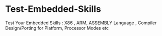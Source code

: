 # Test-Embedded-Skills
Test Your Embedded  Skills : X86 , ARM, ASSEMBLY Language , Compiler Design/Porting for  Platform, Processor Modes etc
